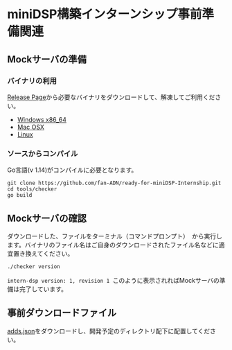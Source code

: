 # miniDSP構築インターンシップ事前準備関連

## Mockサーバの準備
### バイナリの利用
[Release Page](https://github.com/fan-ADN/ready-for-miniDSP-Internship/releases/tag/v1.0)から必要なバイナリをダウンロードして、解凍してご利用ください。

- [Windows x86_64](https://github.com/fan-ADN/ready-for-miniDSP-Internship/releases/download/v1.0/checker_windows_x86-64.zip)
- [Mac OSX](https://github.com/fan-ADN/ready-for-miniDSP-Internship/releases/download/v1.0/checker_mac.zip)
- [Linux](https://github.com/fan-ADN/ready-for-miniDSP-Internship/releases/download/v1.0/checker_linux_x86-64.zip)

### ソースからコンパイル

Go言語(v 1.14)がコンパイルに必要となります。
``` shell
git clone https://github.com/fan-ADN/ready-for-miniDSP-Internship.git
cd tools/checker
go build
```

## Mockサーバの確認

ダウンロードした、ファイルをターミナル（コマンドプロンプト）　から実行します。バイナリのファイル名はご自身のダウンロードされたファイル名などに適宜置き換えてください。

``` shell
./checker version
```

`intern-dsp version: 1, revision 1 `このように表示されればMockサーバの準備は完了しています。

## 事前ダウンロードファイル

[adds.json](https://raw.githubusercontent.com/fan-ADN/ready-for-miniDSP-Internship/v1.0/adds.json)をダウンロードし、開発予定のディレクトリ配下に配置してください。
